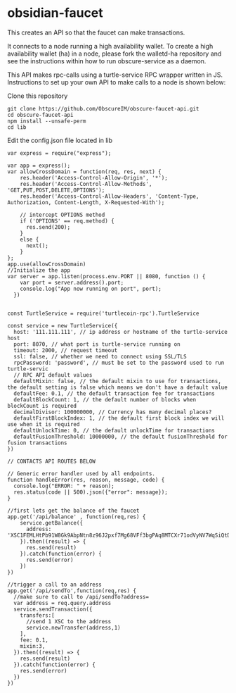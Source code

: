# obsidian-faucet
This creates an API so that the faucet can make transactions.

It connects to a node running a high availability wallet. To create a high availability wallet (ha) in a node, please fork the walletd-ha repository and see the instructions within how to run obscure-service as a daemon.

This API makes rpc-calls using a turtle-service RPC wrapper written in JS. Instructions to set up your own API to make calls to a node is shown below:


Clone this repository
```
git clone https://github.com/ObscureIM/obscure-faucet-api.git
cd obscure-faucet-api
npm install --unsafe-perm
cd lib
```
Edit the config.json file located in lib

```
var express = require("express");

var app = express();
var allowCrossDomain = function(req, res, next) {
    res.header('Access-Control-Allow-Origin', '*');
    res.header('Access-Control-Allow-Methods', 'GET,PUT,POST,DELETE,OPTIONS');
    res.header('Access-Control-Allow-Headers', 'Content-Type, Authorization, Content-Length, X-Requested-With');

    // intercept OPTIONS method
    if ('OPTIONS' == req.method) {
      res.send(200);
    }
    else {
      next();
    }
};
app.use(allowCrossDomain)
//Initialize the app
var server = app.listen(process.env.PORT || 8080, function () {
    var port = server.address().port;
    console.log("App now running on port", port);
  })


const TurtleService = require('turtlecoin-rpc').TurtleService

const service = new TurtleService({
  host: '111.111.111', // ip address or hostname of the turtle-service host
  port: 8070, // what port is turtle-service running on
  timeout: 2000, // request timeout
  ssl: false, // whether we need to connect using SSL/TLS
  rpcPassword: 'password', // must be set to the password used to run turtle-servic
  // RPC API default values
  defaultMixin: false, // the default mixin to use for transactions, the default setting is false which means we don't have a default value
  defaultFee: 0.1, // the default transaction fee for transactions
  defaultBlockCount: 1, // the default number of blocks when blockCount is required
  decimalDivisor: 100000000, // Currency has many decimal places?
  defaultFirstBlockIndex: 1, // the default first block index we will use when it is required
  defaultUnlockTime: 0, // the default unlockTime for transactions
  defaultFusionThreshold: 10000000, // the default fusionThreshold for fusion transactions
})

// CONTACTS API ROUTES BELOW

// Generic error handler used by all endpoints.
function handleError(res, reason, message, code) {
  console.log("ERROR: " + reason);
  res.status(code || 500).json({"error": message});
}

//first lets get the balance of the faucet
app.get('/api/balance' , function(req,res) {
    service.getBalance({
      address: 'XSC1FEMLHtPb91W8Gk9AbpNtn8z96J2pxf7Mg68VFf3bgPAq8MTCXr71odVyNV7WqSiQtDnxRhtBZ4kyGTUnFJai1whiR8bbPs'
    }).then((result) => {
      res.send(result)
    }).catch(function(error) {
      res.send(error)
    })
})

//trigger a call to an address
app.get('/api/sendTo',function(req,res) {
  //make sure to call to /api/sendTo?address=
  var address = req.query.address
  service.sendTransaction({
    transfers:[
      //send 1 XSC to the address
      service.newTransfer(address,1)
    ],
    fee: 0.1,
    mixin:3,
  }).then((result) => {
    res.send(result)
  }).catch(function(error) {
    res.send(error)
  })
})
```

